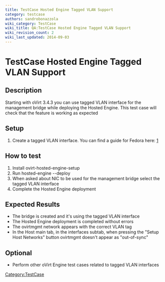 ```yaml
---
title: TestCase Hosted Engine Tagged VLAN Support
category: testcase
authors: sandrobonazzola
wiki_category: TestCase
wiki_title: QA:TestCase Hosted Engine Tagged VLAN Support
wiki_revision_count: 2
wiki_last_updated: 2014-09-03
---
```


# TestCase Hosted Engine Tagged VLAN Support

## Description

Starting with oVirt 3.4.3 you can use tagged VLAN interface for the management bridge while deploying the Hosted Engine. This test case will check that the feature is working as expected

## Setup

1.  Create a tagged VLAN interface. You can find a guide for Fedora here: [1](http://goo.gl/zySouo)

## How to test

1.  Install ovirt-hosted-engine-setup
2.  Run hosted-engine --deploy
3.  When asked about NIC to be used for the management bridge select the tagged VLAN interface
4.  Complete the Hosted Engine deployment

## Expected Results

*   The bridge is created and it's using the tagged VLAN interface
*   The Hosted Engine deployment is completed without errors
*   The ovirtmgmt network appears with the correct VLAN tag
*   In the Host main tab, in the interfaces subtab, when pressing the "Setup Host Networks" button ovirtmgmt doesn't appear as "out-of-sync"

## Optional

*   Perform other oVirt Engine test cases related to tagged VLAN interfaces

<Category:TestCase>
